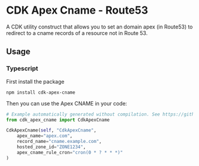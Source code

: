 # CDK Apex Cname - Route53

A CDK utility construct that allows you to set an domain apex (in Route53) to redirect to a cname records of a resource
not in Route 53.

## Usage

### Typescript

First install the package

```
npm install cdk-apex-cname
```

Then you can use the Apex CNAME in your code:

```python
# Example automatically generated without compilation. See https://github.com/aws/jsii/issues/826
from cdk_apex_cname import CdkApexCname

CdkApexCname(self, "CdkApexCname",
    apex_name="apex.com",
    record_name="cname.example.com",
    hosted_zone_id="ZONE1234",
    apex_cname_rule_cron="cron(0 * ? * * *)"
)
```
